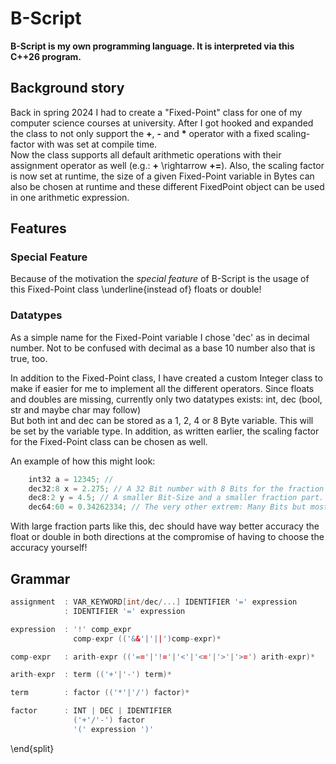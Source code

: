 # B-Script

__B-Script is my own programming language. It is interpreted via this C++26 program.__

## Background story

Back in spring 2024 I had to create a "Fixed-Point" class for one of my computer science courses at university. After
I got hooked and expanded the class to not only support the __+__, __-__ and __*__ operator with a fixed scaling-factor
with was set at compile time.\
Now the class supports all default arithmetic operations with their assignment operator as well (e.g.: __+__
\rightarrow __+=__). Also, the scaling factor is now set at runtime, the size of a given Fixed-Point variable in Bytes
can also be chosen at runtime and these different FixedPoint object can be used in one arithmetic expression.

## Features

### Special Feature

Because of the motivation the _special feature_ of B-Script is the usage of this Fixed-Point class \underline{instead 
of} floats or double! 

### Datatypes

As a simple name for the Fixed-Point variable I chose 'dec' as in decimal number. Not to be confused with decimal as a 
base 10 number also that is true, too.

In addition to the Fixed-Point class, I have created a custom Integer class to make if easier for me to implement all
the different operators. Since floats and doubles are missing, currently only two datatypes exists: int, dec (bool, str
and maybe char may follow)\
But both int and dec can be stored as a 1, 2, 4 or 8 Byte variable. This will be set by the variable type. In addition,
as written earlier, the scaling factor for the Fixed-Point class can be chosen as well.


An example of how this might look:

``` c++
    int32 a = 12345; // 
    dec32:8 x = 2.275; // A 32 Bit number with 8 Bits for the fraction part.
    dec8:2 y = 4.5; // A smaller Bit-Size and a smaller fraction part.
    dec64:60 = 0.34262334; // The very other extrem: Many Bits but most for fraction part.
```

With large fraction parts like this, dec should have way better accuracy the float or double in both directions at the
compromise of having to choose the accuracy yourself!

## Grammar

``` c++
assignment  : VAR_KEYWORD[int/dec/...] IDENTIFIER '=' expression
            : IDENTIFIER '=' expression

expression  : '!' comp_expr
              comp-expr (('&&'|'||')comp-expr)*

comp-expr   : arith-expr (('=='|'!='|'<'|'<='|'>'|'>=') arith-expr)*

arith-expr  : term (('+'|'-') term)*

term        : factor (('*'|'/') factor)*

factor      : INT | DEC | IDENTIFIER
              ('+'/'-') factor
              '(' expression ')'
```
\end{split}
